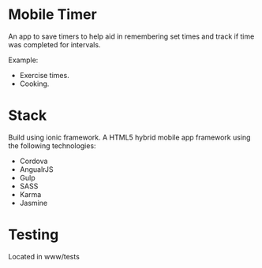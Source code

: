 # Mobile Timer

An app to save timers to help aid in remembering set times and track if time was completed for intervals.

Example:
- Exercise times.
- Cooking.

# Stack

Build using ionic framework. A HTML5 hybrid mobile app framework using the following technologies:
- Cordova
- AngualrJS
- Gulp
- SASS
- Karma
- Jasmine

# Testing

Located in www/tests
